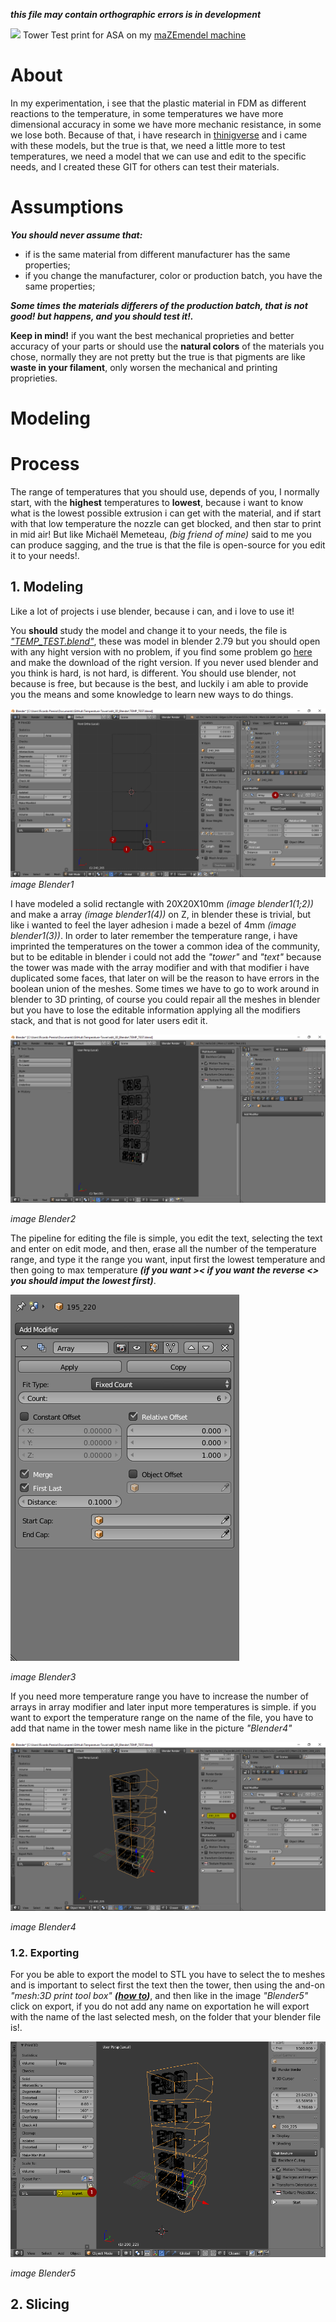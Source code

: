 **_this file may contain orthographic errors is in development_**


![](images/ASA_test_temp.jpg)
Tower Test print for ASA on my [maZEmendel machine](https://github.com/3devangelist/PrusaMendel)

# About

In my experimentation, i see that the plastic material in FDM as different reactions to the temperature, in some temperatures we have more dimensional accuracy in some we have more mechanic resistance, in some we lose both.
Because of that, i have research in [thinigverse](https://www.thingiverse.com/search?q=temp+tower&sa=&dwh=665ab692f115626) and i came with these models, but the true is that, we need a little more to test temperatures, we need a model that we can use and edit to the specific needs, and I created these GIT for others can test their materials.

# Assumptions

**_You should never assume that:_**
* if is the same material from different manufacturer has the same properties;
* if you change the manufacturer, color or production batch, you have the same properties; 

**_Some times the materials differers of the production batch, that is not good! but happens, and you should test it!._**

**Keep in mind!** if you want the best mechanical proprieties and better accuracy of your parts or should use the **natural colors** of the materials you chose, normally they are not pretty but the true is that pigments are like **waste in your filament**, only worsen the mechanical and printing proprieties.

# Modeling




# Process 

The range of temperatures that you should use, depends of you, I normally start, with the **highest** temperatures to **lowest**, because i want to know what is the lowest possible extrusion i can get with the material, and if start with that low temperature the nozzle can get blocked, and then star to print in mid air!
But like Michaël Memeteau, *(big friend of mine)* said to me you can produce sagging, and the true is that the file is open-source for you edit it to your needs!.

## 1. Modeling

Like a lot of projects i use blender, because i can, and i love to use it!

You **should** study the model and change it to your needs, the file is [*"TEMP_TEST.blend"*](edit_3D_Blender/TEMP_TEST.blend), these was model in blender 2.79 but you should open with any hight version with no problem, if you find some problem go [here](https://www.blender.org/download/releases/) and make the download of the right version.
If you never used blender and you think is hard, is not hard, is different. You should use blender, not because is free, but because is the best, and luckily i am able to provide you the means and some knowledge to learn new ways to do things.


![Blender1](images/01_blender.png)
*image Blender1*

I have modeled a solid rectangle with 20X20X10mm *(image blender1(1;2))* and make a array *(image blender1(4))* on Z, in blender these is trivial, but like i wanted to feel the layer adhesion i made a bezel of 4mm *(image blender1(3))*.
In order to later remember the temperature range, i have imprinted the temperatures on the tower a common idea of the community, but to be editable in blender i could not add the *"tower"* and *"text"* because the tower was made with the array modifier and with that modifier i have duplicated some faces, that later on will be the reason to have errors in the boolean union of the meshes. Some times we have to go to work around in blender to 3D printing, of course you could repair all the meshes in blender but you have to lose the editable information applying all the modifiers stack, and that is not good for later users edit it.

![Blender2](images/02_blender.png)

*image Blender2*

The pipeline for editing the file is simple, you edit the text, selecting the text and enter on edit mode, and then, erase all the number of the temperature range, and type it the range you want, input first the lowest temperature and then going to max temperature **_(if you want >< if you want the reverse <> you should imput the lowest first)_**.

![Blender3](images/03_blender.png)

*image Blender3*

If you need more temperature range you have to increase the number of arrays in array modifier and later input more temperatures is simple.
if you want to export the temperature range on the name of the file, you have to add that name in the tower mesh name like in the picture *"Blender4"*

![Blender4](images/04_blender.png)

*image Blender4*

### 1.2. Exporting

For you be able to export the model to STL you have to select the to meshes and is important to select first the text then the tower, then using the and-on *"mesh:3D print tool box"* **_([how to](https://wiki.blender.org/index.php/Extensions:2.6/Py/Scripts/Modeling/PrintToolbox))_**, and then like in the image *"Blender5"* click on export, if you do not add any name on exportation he will export with the name of the last selected mesh, on the folder that your blender file is!.

![Blender5](images/05_blender.png)

*image Blender5*

## 2. Slicing


